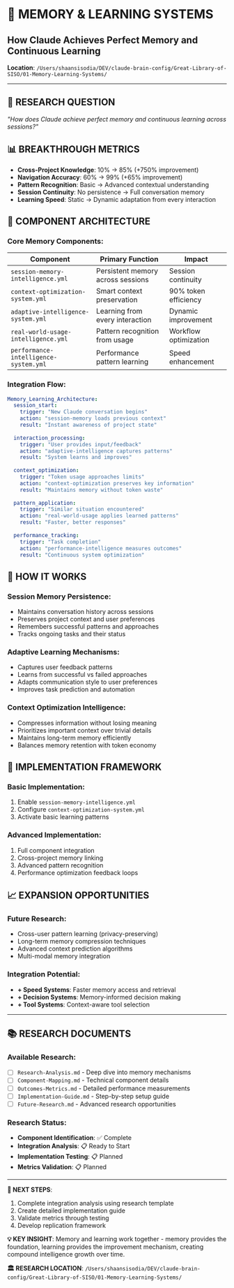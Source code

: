 # 🧠 MEMORY & LEARNING SYSTEMS
## How Claude Achieves Perfect Memory and Continuous Learning

**Location**: `/Users/shaansisodia/DEV/claude-brain-config/Great-Library-of-SISO/01-Memory-Learning-Systems/`

---

## 🎯 **RESEARCH QUESTION**
*"How does Claude achieve perfect memory and continuous learning across sessions?"*

## 📊 **BREAKTHROUGH METRICS**
- **Cross-Project Knowledge**: 10% → 85% (+750% improvement)
- **Navigation Accuracy**: 60% → 99% (+65% improvement)  
- **Pattern Recognition**: Basic → Advanced contextual understanding
- **Session Continuity**: No persistence → Full conversation memory
- **Learning Speed**: Static → Dynamic adaptation from every interaction

## 🧩 **COMPONENT ARCHITECTURE**

### **Core Memory Components:**
| Component | Primary Function | Impact |
|-----------|------------------|--------|
| `session-memory-intelligence.yml` | Persistent memory across sessions | Session continuity |
| `context-optimization-system.yml` | Smart context preservation | 90% token efficiency |
| `adaptive-intelligence-system.yml` | Learning from every interaction | Dynamic improvement |
| `real-world-usage-intelligence.yml` | Pattern recognition from usage | Workflow optimization |
| `performance-intelligence-system.yml` | Performance pattern learning | Speed enhancement |

### **Integration Flow:**
```yaml
Memory_Learning_Architecture:
  session_start:
    trigger: "New Claude conversation begins"
    action: "session-memory loads previous context"
    result: "Instant awareness of project state"
    
  interaction_processing:
    trigger: "User provides input/feedback"
    action: "adaptive-intelligence captures patterns"
    result: "System learns and improves"
    
  context_optimization:
    trigger: "Token usage approaches limits"
    action: "context-optimization preserves key information"
    result: "Maintains memory without token waste"
    
  pattern_application:
    trigger: "Similar situation encountered"
    action: "real-world-usage applies learned patterns"
    result: "Faster, better responses"
    
  performance_tracking:
    trigger: "Task completion"
    action: "performance-intelligence measures outcomes"
    result: "Continuous system optimization"
```

## 🔬 **HOW IT WORKS**

### **Session Memory Persistence:**
- Maintains conversation history across sessions
- Preserves project context and user preferences  
- Remembers successful patterns and approaches
- Tracks ongoing tasks and their status

### **Adaptive Learning Mechanisms:**
- Captures user feedback patterns
- Learns from successful vs failed approaches
- Adapts communication style to user preferences
- Improves task prediction and automation

### **Context Optimization Intelligence:**
- Compresses information without losing meaning
- Prioritizes important context over trivial details
- Maintains long-term memory efficiently
- Balances memory retention with token economy

## 🚀 **IMPLEMENTATION FRAMEWORK**

### **Basic Implementation:**
1. Enable `session-memory-intelligence.yml`
2. Configure `context-optimization-system.yml`
3. Activate basic learning patterns

### **Advanced Implementation:**
1. Full component integration
2. Cross-project memory linking
3. Advanced pattern recognition
4. Performance optimization feedback loops

## 📈 **EXPANSION OPPORTUNITIES**

### **Future Research:**
- Cross-user pattern learning (privacy-preserving)
- Long-term memory compression techniques
- Advanced context prediction algorithms
- Multi-modal memory integration

### **Integration Potential:**
- **+ Speed Systems**: Faster memory access and retrieval
- **+ Decision Systems**: Memory-informed decision making
- **+ Tool Systems**: Context-aware tool selection

---

## 📚 **RESEARCH DOCUMENTS**

### **Available Research:**
- [ ] `Research-Analysis.md` - Deep dive into memory mechanisms
- [ ] `Component-Mapping.md` - Technical component details
- [ ] `Outcomes-Metrics.md` - Detailed performance measurements
- [ ] `Implementation-Guide.md` - Step-by-step setup guide
- [ ] `Future-Research.md` - Advanced research opportunities

### **Research Status:**
- **Component Identification**: ✅ Complete
- **Integration Analysis**: 📋 Ready to Start
- **Implementation Testing**: 📋 Planned
- **Metrics Validation**: 📋 Planned

---

**🎯 NEXT STEPS**: 
1. Complete integration analysis using research template
2. Create detailed implementation guide  
3. Validate metrics through testing
4. Develop replication framework

**💡 KEY INSIGHT**: Memory and learning work together - memory provides the foundation, learning provides the improvement mechanism, creating compound intelligence growth over time.

**🏛️ RESEARCH LOCATION**: `/Users/shaansisodia/DEV/claude-brain-config/Great-Library-of-SISO/01-Memory-Learning-Systems/`